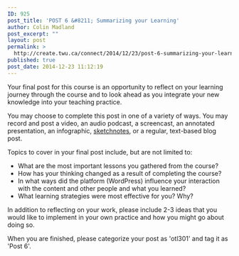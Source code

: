 ```yaml
---
ID: 925
post_title: 'POST 6 &#8211; Summarizing your Learning'
author: Colin Madland
post_excerpt: ""
layout: post
permalink: >
  http://create.twu.ca/connect/2014/12/23/post-6-summarizing-your-learning/
published: true
post_date: 2014-12-23 11:12:19
---
```

Your final post for this course is an opportunity to reflect on your learning journey through the course and to look ahead as you integrate your new knowledge into your teaching practice.

You may choose to complete this post in one of a variety of ways. You may record and post a video, an audio podcast, a screencast, an annotated presentation, an infographic, <a href="http://sketchnotearmy.com/about/" target="_blank" rel="noopener noreferrer">sketchnotes</a>, or a regular, text-based blog post.

Topics to cover in your final post include, but are not limited to:
<ul>
	<li>What are the most important lessons you gathered from the course?</li>
	<li>How has your thinking changed as a result of completing the course?</li>
	<li>In what ways did the platform (WordPress) influence your interaction with the content and other people and what you learned?</li>
	<li>What learning strategies were most effective for you? Why?</li>
</ul>
In addition to reflecting on your work, please include 2-3 ideas that you would like to implement in your own practice and how you might go about doing so.

When you are finished, please categorize your post as 'otl301' and tag it as 'Post 6'.